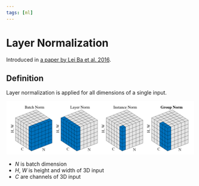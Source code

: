 ```yaml
---
tags: [ml]
---
```

# Layer Normalization

Introduced in [a paper by Lei Ba et al. 2016](https://arxiv.org/abs/1607.06450).

## Definition

Layer normalization is applied for all dimensions of a single input.

![All normalizations](./imgs/normalizations.png)

- $N$ is batch dimension
- $H$, $W$ is height and width of 3D input
- $C$ are channels of 3D input



